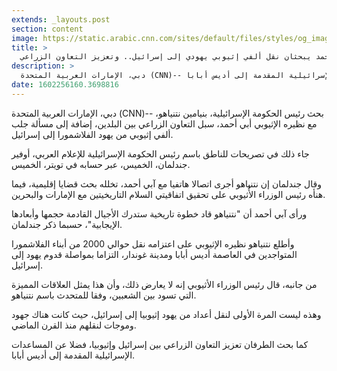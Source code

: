 ```yaml
--- 
extends: _layouts.post 
section: content 
image: https://static.arabic.cnn.com/sites/default/files/styles/og_image_v1/public/2020/10/09/images/GettyImages-1165321240.jpg?h=0c9937bd&itok=MzTrfUh5 
title: > 
  نتنياهو وآبي أحمد يبحثان نقل ألفي إثيوبي يهودي إلى إسرائيل.. وتعزيز التعاون الزراعي 
description: > 
  دبي، الإمارات العربية المتحدة (CNN)-- بحث رئيس الحكومة الإسرائيلية، بنيامين نتنياهو، مع نظيره الإثيوبي أبي أحمد، سبل التعاون الزراعي بين البلدين، إضافة إلى مسألة جلب ألفي إثيوبي من يهود الفلاشمورا إلى إسرائيل.جاء ذلك في تصريحات للناطق باسم رئيس الحكومة الإسرائيلية للإعلام العربي، أوفير جندلمان، الخميس، عبر حسابه في تويتر، الخميس.وأطلع نتنياهو نظيره الإثيوبي على اعتزامه نقل حوالي 2000 من أبناء الفلاشمورا المتواجدين في العاصمة أديس أبابا ومدينة غوندار، التزاما بمواصلة قدوم يهود إلى إسرائيل.وهذه ليست المرة الأولى لنقل أعداد من يهود إثيوبيا إلى إسرائيل، حيث كانت هناك جهود وموجات لنقلهم منذ القرن الماضي.كما بحث الطرفان تعزيز التعاون الزراعي بين إسرائيل وإثيوبيا، فضلا عن المساعدات الإسرائيلية المقدمة إلى أديس أبابا. 
date: 1602256160.3698816 
--- 
```

دبي، الإمارات العربية المتحدة (CNN)-- بحث رئيس الحكومة الإسرائيلية، بنيامين نتنياهو، مع نظيره الإثيوبي أبي أحمد، سبل التعاون الزراعي بين البلدين، إضافة إلى مسألة جلب ألفي إثيوبي من يهود الفلاشمورا إلى إسرائيل.

جاء ذلك في تصريحات للناطق باسم رئيس الحكومة الإسرائيلية للإعلام العربي، أوفير جندلمان، الخميس، عبر حسابه في تويتر، الخميس.

وقال جندلمان إن نتنياهو أجرى اتصالا هاتفيا مع آبي أحمد، تخلله بحث قضايا إقليمية، فيما هنأه رئيس الوزراء الأُثيوبي على تحقيق اتفاقيتي السلام التاريخيتين مع الإمارات والبحرين.

ورأى آبي أحمد أن "نتنياهو قاد خطوة تاريخية ستدرك الأجيال القادمة حجمها وأبعادها الإيجابية"، حسبما ذكر جندلمان.

وأطلع نتنياهو نظيره الإثيوبي على اعتزامه نقل حوالي 2000 من أبناء الفلاشمورا المتواجدين في العاصمة أديس أبابا ومدينة غوندار، التزاما بمواصلة قدوم يهود إلى إسرائيل.

من جانبه، قال رئيس الوزراء الأثيوبي إنه لا يعارض ذلك، وأن هذا يمثل العلاقات المميزة التي تسود بين الشعبين، وفقا للمتحدث باسم نتنياهو.

وهذه ليست المرة الأولى لنقل أعداد من يهود إثيوبيا إلى إسرائيل، حيث كانت هناك جهود وموجات لنقلهم منذ القرن الماضي.

كما بحث الطرفان تعزيز التعاون الزراعي بين إسرائيل وإثيوبيا، فضلا عن المساعدات الإسرائيلية المقدمة إلى أديس أبابا.